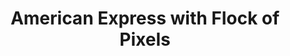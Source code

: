 ---
layout: default
title: 'American Express with Flock of Pixels'
slug: work
path: ../

meta-title: American Express with Flock of Pixels
meta-description: 

client-order: 6

client-name: American Express
client-slug: americanexpress
client-tag: 'Script Writing for Promomotional Videos'
client-desc: "Flock of Pixels, an award winning micro agency, hired Jason to write scripts for a series of 3 promotional web videos for American Express Global Network. The scripts needed to express the value of Amex's B2B services in a creative but succinct way, without using a voice over. The client was very happy with the final results, which can be viewed on the <a href='https://network.americanexpress.com/globalnetwork/'>American Express website</a>."

---